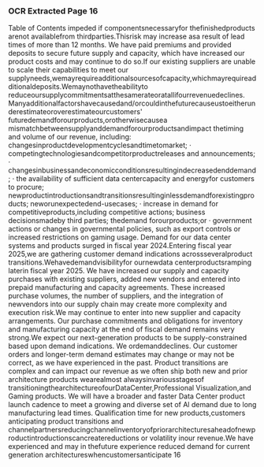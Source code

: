 ### OCR Extracted Page 16

Table of Contents
impeded if componentsnecessaryfor thefinishedproducts arenot availablefrom thirdparties.Thisrisk may increase asa result of
lead times of more than 12 months. We have paid premiums and provided deposits to secure future supply and capacity, which have
increased our product costs and may continue to do so.If our existing suppliers are unable to scale their capabilities to meet our
supplyneeds,wemayrequireadditionalsourcesofcapacity,whichmayrequireadditionaldeposits.Wemaynothavetheabilityto
reduceoursupplycommitmentsatthesamerateoratallifourrevenuedeclines.
Manyadditionalfactorshavecausedand/orcouldinthefuturecauseustoeitherunderestimateoroverestimateourcustomers'
futuredemandforourproducts,orotherwisecausea mismatchbetweensupplyanddemandforourproductsandimpact thetiming
and volume of our revenue, including:
changesinproductdevelopmentcyclesandtimetomarket;
·
competingtechnologiesandcompetitorproductreleases and announcements;
·
changesinbusinessandeconomicconditionsresultingindecreasedenddemand;
·
the availability of sufficient data centercapacity and energyfor customers to procure;
newproductintroductionsandtransitionsresultinginlessdemandforexistingproducts;
neworunexpectedend-usecases;
·
increase in demand for competitiveproducts,including competitive actions;
business decisionsmadeby third parties;
thedemand forourproducts;or
·
government actions or changes in governmental policies, such as export controls or increased restrictions on gaming
usage.
Demand for our data center systems and products surged in fiscal year 2024.Entering fiscal year 2025,we are gathering customer
demand indications acrossseveralproduct transitions.Wehavedemandvisibilityfor ournewdata centerproductsramping laterin
fiscal year 2025. We have increased our supply and capacity purchases with existing suppliers, added new vendors and entered into
prepaid manufacturing and capacity agreements. These increased purchase volumes, the number of suppliers, and the integration
of newvendors into our supply chain may create more complexity and execution risk.We may continue to enter into new supplier
and capacity arrangements. Our purchase commitments and obligations for inventory and manufacturing capacity at the end of fiscal
demand remains very strong.We expect our next-generation products to be supply-constrained based upon demand indications. We
ordemanddeclines.
Our customer orders and longer-term demand estimates may change or may not be correct, as we have experienced in the past.
Product transitions are complex and can impact our revenue as we often ship both new and prior architecture products
wearealmost alwaysinvariousstagesof transitioningthearchitectureofourDataCenter,Professional Visualization,and Gaming
products. We will have a broader and faster Data Center product launch cadence to meet a growing and diverse set of Al
demand due to long manufacturing lead times. Qualification time for new products,customers anticipating product transitions and
channelpartnersreducingchannelinventoryofpriorarchitecturesaheadofnewproductintroductionscancreatereductions or
volatility inour revenue.We have experienced and may in thefuture experience reduced demand for current generation
architectureswhencustomersanticipate
16